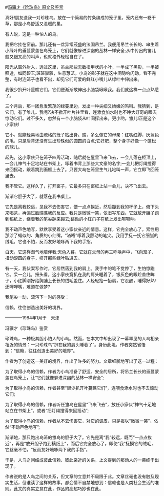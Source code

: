 #[冯骥才《珍珠鸟》原文及鉴赏](https://www.vrrw.net/wx/8680.html)

真好!朋友送我一对珍珠鸟。放在一个简易的竹条编成的笼子里，笼内还有一卷干草，那是小鸟舒适又温暖的巢。

有人说，这是一种怕人的鸟。

我把它挂在窗前。那儿还有一盆异常茂盛的法国吊兰。我便用吊兰长长的、串生着小绿叶的垂蔓蒙盖在鸟笼上，它们就像躲进深幽的丛林一样安全;从中传出的笛儿般又细又亮的叫声，也就格外轻松自在了。

阳光从窗外射入，透过这里，吊兰那些无数指甲状的小叶，一半成了黑影，一半被照透，如同碧玉;斑斑驳驳，生意葱茏。小鸟的影子就在这中间隐约闪动，看不完整，有时连笼子也看不出，却见它们可爱的鲜红小嘴儿从绿叶中伸出来。



我很少扒开叶蔓瞧它们，它们便渐渐敢伸出小脑袋瞅瞅我。我们就这样一点点熟悉了。

三个月后，那一团愈发繁茂的绿蔓里边，发出一种尖细又娇嫩的鸣叫。我猜到，是它们，有了雏儿。我呢?决不掀开叶片往里看，连添食加水时也不睁大好奇的眼去惊动它们。过不多久，忽然有一个小脑袋从叶间探出来。更小哟，雏儿!正是这个小家伙!

它小，就能轻易地由疏格的笼子钻出身。瞧，多么像它的母亲：红嘴红脚，灰蓝色的毛，只是后背还没有生出珍珠似的圆圆的白点;它好肥，整个身子好像一个蓬松的球儿。

起先，这小家伙只在笼子四周活动，随后就在屋里飞来飞去，一会儿落在柜顶上，一会儿神气十足地站在书架上，啄着书背上那些大文豪的名字;一会儿把灯绳撞得来回摇动，跟着跳到画框上去了。只要大鸟在笼里生气儿地叫一声，它立即飞回笼里去。

我不管它。这样久了，打开窗子，它最多只在窗框上站一会儿，决不飞出去。

渐渐它胆子大了，就落在我书桌上。

它先是离我较远，见我不去伤害它，便一点点挨近，然后蹦到我的杯子上，俯下头来喝茶，再偏过脸瞧瞧我的反应。我只是微微一笑，依旧写东西，它就放开胆子跑到稿纸上，绕着我的笔尖蹦来蹦去;跳动的小红爪子在纸上发出嚓嚓响。

我不动声色地写，默默享受着这小家伙亲近的情意。这样，它完全放心了。索性用那涂了蜡似的、角质的小红嘴，“嗒嗒”啄着我颤动的笔尖。我用手抚一抚它细腻的绒毛，它也不怕，反而友好地啄两下我的手指。

白天，它这样淘气地陪伴我;天色入暮，它就在父母的再三呼唤声中，飞向笼子、扭动滚圆的身子，挤开那些绿叶钻进去。

有一天，我伏案写作时，它居然落到我的肩上。我手中的笔不觉停了，生怕惊跑它。呆一会儿，扭头看，这小家伙竟扒在我的肩头睡着了，银灰色的眼睑盖住眸子，小红脚刚好给胸脯上长长的绒毛盖住。人轻轻抬一抬肩，它没醒，睡得好熟!还呷呷嘴，难道在做梦?

我笔尖一动，流泻下一时的感受：

信赖，往往创造出美好的境界。

————1984年1月于　天津

冯骥才《珍珠鸟》鉴赏

珍珠鸟，一种极其胆小怕人的小鸟。然而，在本文中却出现了一幕罕见的人鸟相亲相近的情景：一只珍珠鸟“扒在我的肩头睡着了”。身历此境，作者突然省悟到：“信赖，往往创造出美好的境界”。

作者为了创造这一美好的境界，作出了许多的努力。文章细腻地写出了这一过程：

为了取得小鸟的信赖，作者为小鸟准备了舒适、安全的居所，将吊兰长长的垂蔓蒙盖在鸟笼上，让“它们就像躲进深幽的丛林一样安全”;

为了取得小鸟的信赖，作者甚至“很少扒开叶蔓瞧它们”，连喂食添水时也不去惊动它们;

为了取得小鸟的信赖，作者听任雏鸟在屋里“飞来飞去”，放任小家伙“神气十足地站立在书架上”，或者“把灯绳撞得来回摇动”;

为了取得小鸟的信赖，作者从不去伤害它，对它的调皮，只是报以“微微一笑”，依然“不动声色地写”;

渐渐地，那只跑出鸟笼的雏鸟的胆子大了。它先是离“我”较远，既而“一点点挨近”，再是“放开胆子跑到稿纸上”，而后它完全放心了，即使“我”抚摸它的绒毛，它丝毫不怕，“反而友好地啄两下我的手指”。

于是，人鸟之间结成彼此信赖、彼此亲近的关系，上文提到的那动人的一幕终于出现了。

作者说的是人鸟之间的关系，但文章的立意并不局限于此。文章丝毫也没有触及现实生活，但谁读了这样的故事，都会情不自禁地想到：信赖也是人类社会生活的准则。此文的真实立意在此，作品的高超巧妙也在此。

